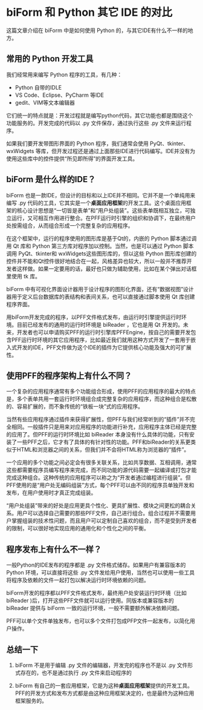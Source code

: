 # biForm 和 Python 其它 IDE 的对比

这篇文章介绍在 biForm 中是如何使用 Python 的，与其它IDE有什么不一样的地方。

## 常用的 Python 开发工具

我们经常用来编写 Python 程序的工具，有几种：

- Python 自带的IDLE
- VS Code、Eclipse、PyCharm 等IDE
- gedit、VIM等文本编辑器

它们统一的特点就是：开发过程就是编写python代码，其它功能也都是围绕这个功能服务的。开发完成的代码以 .py 文件保存，通过执行这些 .py 文件来运行程序。

如果我们要开发带图形界面的 Python 程序，我们通常会使用 PyQt、tkinter、wxWidgets 等库，但开发过程还是通过上面那些IDE进行代码编写。IDE并没有为使用这些库中的控件提供“所见即所得”的界面开发工具。

## biForm 是什么样的IDE？

biForm 也是一款IDE，但设计的目标和以上IDE并不相同。它并不是一个单纯用来编写 .py 代码的工具，它其实是一个**桌面应用框架**的开发工具。这个桌面应用框架的核心设计思想是“一切皆是表单”和“用户处组装”。这些表单既相互独立，可独立运行，又可相互作用进行整合。在PFF运行时引擎的组织和协调下，在最终用户处按需组合，从而组合形成一个完整复杂的应用程序。

在这个框架中，运行的程序使用的图形库是基于Qt的，内嵌的 Python 脚本通过调用 Qt 库和 Python 第三方库对程序加以控制。当然，也是可以通过 Python 脚本调用 PyQt、tkinter和 wxWidgets这些图形库的，但以这些 Python 图形库创建的控件并不能和Qt控件很好地结合在一起，风格差异也较大，所以一般并不推荐开发者这样做。如果一定要用的话，最好也只做为辅助使用，比如在某个弹出对话框里使用 tk 库。

biForm 中有可视化界面设计器用于设计程序的图形化界面，还有“数据视图”设计器用于定义后台数据库的表结构和表间关系，也可以直接通过脚本使用 Qt 库创建程序界面。

用biForm开发完成的程序，以PFF文件格式发布，由运行时引擎提供运行时环境。目前已经发布的通用的运行时环境是 biReader ，它也是用 Qt 开发的。未来，开发者也可以申请购买PFF的运行时引擎库PFFEngine，按自己的需要开发包含PFF运行时环境的其它应用程序，比如最近我们就用这种方式开发了一套用于嵌入式开发的IDE，PFF文件做为这个IDE的插件为它提供核心功能及强大的可扩展性。

## 使用PFF的程序架构上有什么不同？

一个复杂的应用程序通常有多个功能组合形成，使用PFF的应用程序的最大的特点是，多个表单共用一套运行时环境组合成完整复杂的应用程序，而这种组合是松散的、容易扩展的，而不象传统的“铁板一块”式的应用程序。

当然有些应用程序通过插件来获得扩展性，但PFF与我们经常听到的“插件”并不完全相同。一般插件只是用来对应用程序的功能进行补充，应用程序主体已经是完整的应用了。但PFF的运行时环境比如 biReader 本身没有什么具体的功能，只有安装了一些PFF之后，它才有了具体的有针对性的功能。PFF和biReader的关系更类似于HTML和浏览器之间的关系，但我们并不会将HTML称为浏览器的“插件”。

一个应用的多个功能之间必定会有很多关联关系，比如共享数据、互相调用，通常这些都需要程序员编写程序来完成，而不同功能的源代码需要一起编译或打包才能完成这种组合。这种传统的应用程序可以称之为“开发者通过编程进行组装”。但PFF使用的是“用户处无编码组装”方式，每个PFF可以由不同的程序员单独开发和发布，在用户使用时才真正完成组装。

“用户处组装”带来的好处是应用更具个性化、更具扩展性、模块之间更松的耦合关系。用户可以选择自己需要的那些PFF文件，自己进行组合。组合过程并不需要用户掌握组装的技术性问题，而且用户可以定制自己喜欢的组合，而不是受到开发者的限制，可以很好地实现应用的通用化和个性化之间的平衡。

## 程序发布上有什么不一样？

一般Python的IDE发布的程序都是 .py 文件格式储存。如果用户有兼容版本的 Python 环境，可以直接将这些 .py 文件发给用户使用，当然也可以使用一些工具将程序及依赖的文件一起打包以解决运行时环境依赖的问题。

biForm开发的程序都以PFF文件格式发布，最终用户处安装运行时环境（比如 biReader )后，打开这些PFF文件就可以运行使用。同版本或兼容版本的 biReader 提供与 biForm 一致的运行环境，一般不需要额外解决依赖问题。

PFF可以单个文件单独发布，也可以多个文件打包成PFP文件一起发布，以简化用户操作。

## 总结一下

1. biForm 不是用于编辑 .py 文件的编辑器，开发完的程序也不是以 .py 文件形式存在的，也不是通过执行 .py 文件来启动程序的

2. biForm 有自己的一套应用框架，它是为这种**桌面应用框架**提供的开发工具。PFF的开发方式和发布方式都是由这种应用框架决定的，也是最终为这种应用框架服务的。

